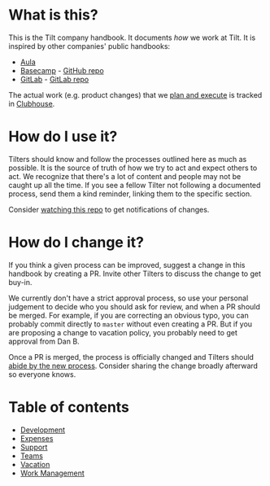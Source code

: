 # What is this?
This is the Tilt company handbook. It documents _how_ we work at Tilt. It is inspired by other companies' public handbooks:

- [Aula](https://www.notion.so/The-Aula-Brain-4da091a8797840108311d99815b3b36f)
- [Basecamp](https://basecamp.com/handbook) - [GitHub repo](https://github.com/basecamp/handbook)
- [GitLab](https://about.gitlab.com/handbook/) - [GitLab repo](https://gitlab.com/gitlab-com/www-gitlab-com/-/tree/master/source/handbook)

The actual work (e.g. product changes) that we [plan and execute](/work-management/README.md) is tracked in [Clubhouse](https://app.clubhouse.io/windmill). 

# How do I use it?

Tilters should know and follow the processes outlined here as much as possible. It is the source of truth of how we try to act and expect others to act. We recognize that there's a lot of content and people may not be caught up all the time. If you see a fellow Tilter not following a documented process, send them a kind reminder, linking them to the specific section.

Consider [watching this repo](https://help.github.com/en/github/receiving-notifications-about-activity-on-github/watching-and-unwatching-repositories) to get notifications of changes.

# How do I change it?

If you think a given process can be improved, suggest a change in this handbook by creating a PR. Invite other Tilters to discuss the change to get buy-in. 

We currently don't have a strict approval process, so use your personal judgement to decide who you should ask for review, and when a PR should be merged. For example, if you are correcting an obvious typo, you can probably commit directly to `master` without even creating a PR. But if you are proposing a change to vacation policy, you probably need to get approval from Dan B.

Once a PR is merged, the process is officially changed and Tilters should [abide by the new process](#how-do-i-use-it). Consider sharing the change broadly afterward so everyone knows.
# Table of contents

- [Development](/development/README.md)
- [Expenses](/expenses/README.md)
- [Support](/support/README.md)
- [Teams](/teams/README.md)
- [Vacation](/vacation/README.md)
- [Work Management](/work-management/README.md)
